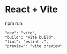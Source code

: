 # React + Vite

npm run

 
    "dev": "vite",
    "build": "vite build",
    "lint": "eslint .",
    "preview": "vite preview"

